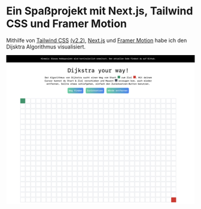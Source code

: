 # Ein Spaßprojekt mit Next.js, Tailwind CSS und Framer Motion

Mithilfe von [Tailwind CSS](https://tailwindcss.com/) [(v2.2)](https://blog.tailwindcss.com/tailwindcss-2-2), [Next.js](https://next.js.org) und [Framer Motion](https://www.framer.com/motion/) habe ich den Dijsktra Algorithmus visualisiert.

![Vorschau des Projektes](./dijkstra-grid.png)
